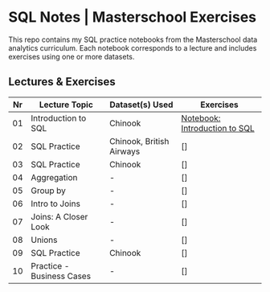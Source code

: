 # SQL Notes | Masterschool Exercises

This repo contains my SQL practice notebooks from the Masterschool data analytics curriculum. Each notebook corresponds to a lecture and includes exercises using one or more datasets.

## Lectures & Exercises

| Nr | Lecture Topic | Dataset(s) Used | Exercises |
| --- | --- | --- | --- |
| 01 | Introduction to SQL | Chinook | [Notebook: Introduction to SQL](/01_introduction_to_sql.ipynb) |
| 02 | SQL Practice | Chinook, British Airways | [] |
| 03 | SQL Practice | Chinook | [] |
| 04 | Aggregation | - | [] |
| 05 | Group by | - | [] |
| 06 | Intro to Joins | - | [] |
| 07 | Joins: A Closer Look | - | [] |
| 08 | Unions | - | [] |
| 09 | SQL Practice | Chinook | [] |
| 10 | Practice - Business Cases | - | [] |
